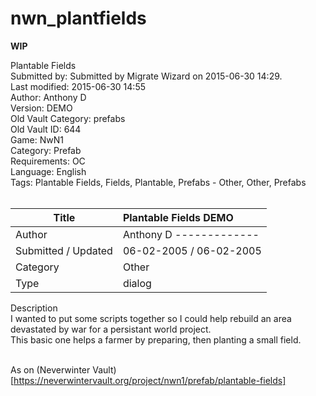 # nwn_plantfields
**WIP**


Plantable Fields<br />
Submitted by: Submitted by Migrate Wizard on 2015-06-30 14:29.<br />
Last modified: 2015-06-30 14:55<br />
Author: Anthony D<br />
Version: DEMO<br />
Old Vault Category: prefabs<br />
Old Vault ID: 644<br />
Game: NwN1<br />
Category: Prefab<br />
Requirements: OC<br />
Language: English<br />
Tags: Plantable Fields, Fields, Plantable, Prefabs - Other, Other, Prefabs<br /><br />

| Title               | Plantable Fields DEMO   |
| ------------------- | :---------------------- |
| Author              | Anthony D ------------- |
| Submitted / Updated | 06-02-2005 / 06-02-2005 |
| Category            | Other
| Type | dialog
Description<br />
I wanted to put some scripts together so I could help rebuild an area devastated by war for a persistant world project.<br />
This basic one helps a farmer by preparing, then planting a small field.<br /><br />

As on (Neverwinter Vault)[https://neverwintervault.org/project/nwn1/prefab/plantable-fields]
